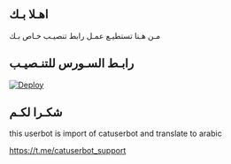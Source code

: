 ## اهـلا بـك
مـن هـنا تستطيـع عمـل رابط تنصيـب خـاص بـك

## رابـط السـورس للتنـصيـب

[![Deploy](https://www.herokucdn.com/deploy/button.svg)](https://heroku.com/deploy?template=https://github.com/Hwiwisjsbsb/jmthon)

## شكـرا لكـم 


this userbot is import of catuserbot and translate to arabic

https://t.me/catuserbot_support
